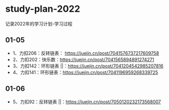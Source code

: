 # study-plan-2022
记录2022年的学习计划-学习过程

## 01-05
- 1、力扣206：反转链表： https://juejin.cn/post/7041576737217609758
- 2、力扣202：快乐数：https://juejin.cn/post/7041565894891274271
- 3、力扣142：环形链表 ||：https://juejin.cn/post/7041204542985207816
- 4、力扣141：环形链表：https://juejin.cn/post/7041196959268339725

## 01-06
- 5、力扣92：反转链表 ||：https://juejin.cn/post/7050120232173568007
